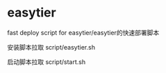 # easytier
fast deploy script for easytier/easytier的快速部署脚本


安装脚本拉取 script/easytier.sh

启动脚本拉取 script/start.sh

